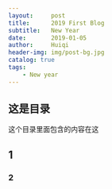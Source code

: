 ```yaml
---
layout:     post
title:      2019 First Blog
subtitle:   New Year
date:       2019-01-05
author:     Huiqi
header-img: img/post-bg.jpg
catalog: true
tags:
    - New year
---
```


## 这是目录

这个目录里面包含的内容在这


## 1



### 2
